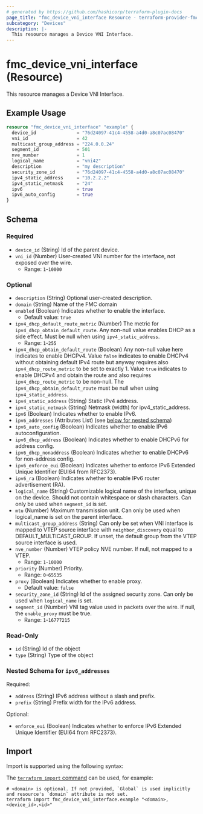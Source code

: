 ```yaml
---
# generated by https://github.com/hashicorp/terraform-plugin-docs
page_title: "fmc_device_vni_interface Resource - terraform-provider-fmc"
subcategory: "Devices"
description: |-
  This resource manages a Device VNI Interface.
---
```


# fmc_device_vni_interface (Resource)

This resource manages a Device VNI Interface.

## Example Usage

```terraform
resource "fmc_device_vni_interface" "example" {
  device_id               = "76d24097-41c4-4558-a4d0-a8c07ac08470"
  vni_id                  = 42
  multicast_group_address = "224.0.0.24"
  segment_id              = 501
  nve_number              = 1
  logical_name            = "vni42"
  description             = "my description"
  security_zone_id        = "76d24097-41c4-4558-a4d0-a8c07ac08470"
  ipv4_static_address     = "10.2.2.2"
  ipv4_static_netmask     = "24"
  ipv6                    = true
  ipv6_auto_config        = true
}
```

<!-- schema generated by tfplugindocs -->
## Schema

### Required

- `device_id` (String) Id of the parent device.
- `vni_id` (Number) User-created VNI number for the interface, not exposed over the wire.
  - Range: `1`-`10000`

### Optional

- `description` (String) Optional user-created description.
- `domain` (String) Name of the FMC domain
- `enabled` (Boolean) Indicates whether to enable the interface.
  - Default value: `true`
- `ipv4_dhcp_default_route_metric` (Number) The metric for `ipv4_dhcp_obtain_default_route`. Any non-null value enables DHCP as a side effect. Must be null when using `ipv4_static_address`.
  - Range: `1`-`255`
- `ipv4_dhcp_obtain_default_route` (Boolean) Any non-null value here indicates to enable DHCPv4. Value `false` indicates to enable DHCPv4 without obtaining default IPv4 route but anyway requires also `ipv4_dhcp_route_metric` to be set to exactly 1. Value `true` indicates to enable DHCPv4 and obtain the route and also requires `ipv4_dhcp_route_metric` to be non-null. The `ipv4_dhcp_obtain_default_route` must be null when using `ipv4_static_address`.
- `ipv4_static_address` (String) Static IPv4 address.
- `ipv4_static_netmask` (String) Netmask (width) for ipv4_static_address.
- `ipv6` (Boolean) Indicates whether to enable IPv6.
- `ipv6_addresses` (Attributes List) (see [below for nested schema](#nestedatt--ipv6_addresses))
- `ipv6_auto_config` (Boolean) Indicates whether to enable IPv6 autoconfiguration.
- `ipv6_dhcp_address` (Boolean) Indicates whether to enable DHCPv6 for address config.
- `ipv6_dhcp_nonaddress` (Boolean) Indicates whether to enable DHCPv6 for non-address config.
- `ipv6_enforce_eui` (Boolean) Indicates whether to enforce IPv6 Extended Unique Identifier (EUI64 from RFC2373).
- `ipv6_ra` (Boolean) Indicates whether to enable IPv6 router advertisement (RA).
- `logical_name` (String) Customizable logical name of the interface, unique on the device. Should not contain whitespace or slash characters. Can only be used when `segment_id` is set.
- `mtu` (Number) Maximum transmission unit. Can only be used when logical_name is set on the parent interface.
- `multicast_group_address` (String) Can only be set when VNI interface is mapped to VTEP source interface with `neighbor_discovery` equal to DEFAULT_MULTICAST_GROUP. If unset, the default group from the VTEP source interface is used.
- `nve_number` (Number) VTEP policy NVE number. If null, not mapped to a VTEP.
  - Range: `1`-`10000`
- `priority` (Number) Priority.
  - Range: `0`-`65535`
- `proxy` (Boolean) Indicates whether to enable proxy.
  - Default value: `false`
- `security_zone_id` (String) Id of the assigned security zone. Can only be used when `logical_name` is set.
- `segment_id` (Number) VNI tag value used in packets over the wire. If null, the `enable_proxy` must be true.
  - Range: `1`-`16777215`

### Read-Only

- `id` (String) Id of the object
- `type` (String) Type of the object

<a id="nestedatt--ipv6_addresses"></a>
### Nested Schema for `ipv6_addresses`

Required:

- `address` (String) IPv6 address without a slash and prefix.
- `prefix` (String) Prefix width for the IPv6 address.

Optional:

- `enforce_eui` (Boolean) Indicates whether to enforce IPv6 Extended Unique Identifier (EUI64 from RFC2373).

## Import

Import is supported using the following syntax:

The [`terraform import` command](https://developer.hashicorp.com/terraform/cli/commands/import) can be used, for example:

```shell
# <domain> is optional. If not provided, `Global` is used implicitly and resource's `domain` attribute is not set.
terraform import fmc_device_vni_interface.example "<domain>,<device_id>,<id>"
```

